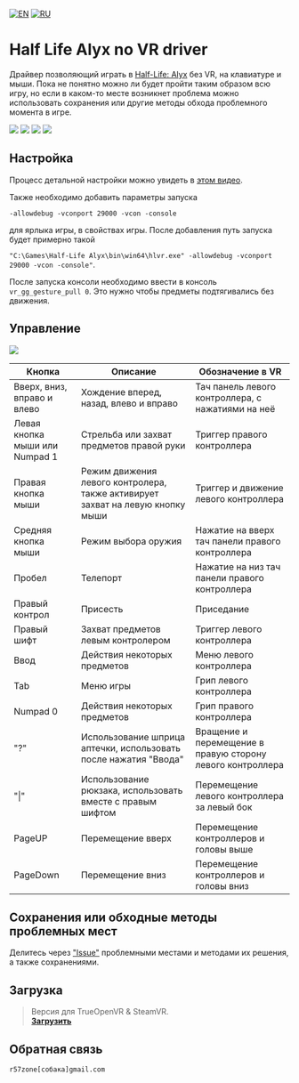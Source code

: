 ﻿[![EN](https://user-images.githubusercontent.com/9499881/33184537-7be87e86-d096-11e7-89bb-f3286f752bc6.png)](https://github.com/r57zone/Half-Life-Alyx-novr/blob/master/README.md)
[![RU](https://user-images.githubusercontent.com/9499881/27683795-5b0fbac6-5cd8-11e7-929c-057833e01fb1.png)](https://github.com/r57zone/Half-Life-Alyx-novr/blob/master/README.RU.md) 
# Half Life Alyx no VR driver
Драйвер позволяющий играть в [Half-Life: Alyx](https://store.steampowered.com/app/546560/HalfLife_Alyx/) без VR, на клавиатуре и мыши. Пока не понятно можно ли будет пройти таким образом всю игру, но если в каком-то месте возникнет проблема можно использовать сохранения или другие методы обхода проблемного момента в игре.

[![](https://user-images.githubusercontent.com/9499881/78283334-ad9e4e80-752e-11ea-8aea-a2cf18eae511.gif)](https://youtu.be/-8tchjRHSrA) 
[![](https://user-images.githubusercontent.com/9499881/78290591-fce77d80-7534-11ea-9b2f-f80d3b2c176a.gif)](https://youtu.be/-8tchjRHSrA)
[![](https://user-images.githubusercontent.com/9499881/78290158-57340e80-7534-11ea-9b9a-bdc3b558ac17.gif)](https://youtu.be/BkFEMmqxKlU)
[![](https://user-images.githubusercontent.com/9499881/78291122-e7bf1e80-7535-11ea-9a6a-8621f6ddee68.gif)](https://youtu.be/-8tchjRHSrA)

## Настройка
Процесс детальной настройки можно увидеть в [этом видео](https://youtu.be/66HIE3DFfjo). 

Также необходимо добавить параметры запуска

`-allowdebug -vconport 29000 -vcon -console`

для ярлыка игры, в свойствах игры. После добавления путь запуска будет примерно такой

`"C:\Games\Half-Life Alyx\bin\win64\hlvr.exe" -allowdebug -vconport 29000 -vcon -console"`.


После запуска консоли необходимо ввести в консоль `vr_gg_gesture_pull 0`. Это нужно чтобы предметы подтягивались без движения.

## Управление
![](https://user-images.githubusercontent.com/9499881/78291469-7fbd0800-7536-11ea-84fe-b9f5166613d8.PNG)

Кнопка | Описание | Обозначение в VR
------------ | ------------- | -------------
Вверх, вниз, вправо и влево | Хождение вперед, назад, влево и вправо | Тач панель левого контроллера, с нажатиями на неё
Левая кнопка мыши или Numpad 1 | Стрельба или захват предметов правой руки | Триггер правого контроллера
Правая кнопка мыши | Режим движения левого контролера, также активирует захват на левую кнопку мыши | Триггер и движение левого контроллера
Средняя кнопка мыши | Режим выбора оружия | Нажатие на вверх тач панели правого контроллера
Пробел | Телепорт | Нажатие на низ тач панели правого контроллера
Правый контрол | Присесть | Приседание
Правый шифт | Захват предметов левым контролером | Триггер левого контроллера
Ввод | Действия некоторых предметов | Меню левого контроллера
Tab | Меню игры | Грип левого контроллера
Numpad 0 | Действия некоторых предметов | Грип правого контроллера
"?" | Использование шприца аптечки, использовать после нажатия "Ввода" | Вращение и перемещение в правую сторону левого контроллера
"\|" | Использование рюкзака, использовать вместе с правым шифтом | Перемещение левого контроллера за левый бок
PageUP | Перемещение вверх | Перемещение контроллеров и головы выше
PageDown | Перемещение вниз | Перемещение контроллеров и головы вниз

## Сохранения или обходные методы проблемных мест
Делитесь через ["Issue"](https://github.com/r57zone/Half-Life-Alyx-novr/issues) проблемными местами и методами их решения, а также сохранениями.

## Загрузка
>Версия для TrueOpenVR & SteamVR.<br>
**[Загрузить](https://github.com/r57zone/Half-Life-Alyx-novr/releases)**

## Обратная связь
`r57zone[собака]gmail.com`